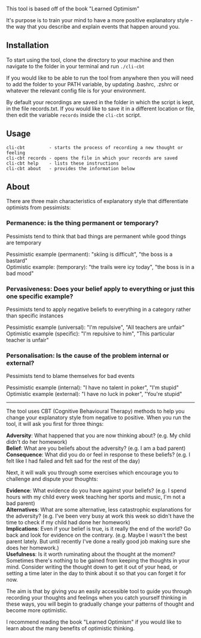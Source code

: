 This tool is based off of the book "Learned Optimism"

It's purpose is to train your mind to have a more positive explanatory style - the way that you describe and explain events that happen around you.

## Installation
To start using the tool, clone the directory to your machine and then navigate to the folder in your terminal and run `./cli-cbt`

If you would like to be able to run the tool from anywhere then you will need to add the folder to your PATH variable, by updating .bashrc, .zshrc or whatever the relevant config file is for your environment.

By default your recordings are saved in the folder in which the script is kept, in the file records.txt. If you would like to save it in a different location or file, then edit the variable `records` inside the `cli-cbt` script.

## Usage
```
cli-cbt         - starts the process of recording a new thought or feeling
cli-cbt records - opens the file in which your records are saved
cli-cbt help    - lists these instructions
cli-cbt about   - provides the information below
```

## About
There are three main characteristics of explanatory style that differentiate optimists from pessimists:  
### Permanence: is the thing permanent or temporary?
Pessimists tend to think that bad things are permanent while good things are temporary

Pessimistic example (permanent): "skiing is difficult", "the boss is a bastard"  
Optimistic example: (temporary): "the trails were icy today", "the boss is in a bad mood"  
### Pervasiveness: Does your belief apply to everything or just this one specific example?
Pessimists tend to apply negative beliefs to everything in a category rather than specific instances

Pessimistic example (universal): "I'm repulsive", "All teachers are unfair"  
Optimistic example (specific): "I'm repulsive to him", "This particular teacher is unfair"
### Personalisation: Is the cause of the problem internal or external?
Pessimists tend to blame themselves for bad events

Pessimistic example (internal): "I have no talent in poker", "I'm stupid"  
Optimistic example (external): "I have no luck in poker", "You're stupid"

---

The tool uses CBT (Cognitive Behavioural Therapy) methods to help you change your explanatory style from negative to positive.
When you run the tool, it will ask you first for three things:

**Adversity**: What happened that you are now thinking about? (e.g. My child didn't do her homework)  
**Belief**: What are you beliefs about the adversity? (e.g. I am a bad parent)  
**Consequence**: What did you do or feel in response to these beliefs? (e.g. I felt like I had failed and felt sad for the rest of the day)

Next, it will walk you through some exercises which encourage you to challenge and dispute your thoughts:

**Evidence**: What evidence do you have against your beliefs? (e.g. I spend hours with my child every week teaching her sports and music, I'm not a bad parent)  
**Alternatives**: What are some alternative, less catastrophic explanations for the adversity? (e.g. I've been very busy at work this week so didn't have the time to check if my child had done her homework)  
**Implications**: Even if your belief is true, is it really the end of the world? Go back and look for evidence on the contrary. (e.g. Maybe I wasn't the best parent lately. But until recently I've done a really good job making sure she does her homework.)  
**Usefulness**: Is it worth ruminating about the thought at the moment? Sometimes there's nothing to be gained from keeping the thoughts in your mind. Consider writing the thought down to get it out of your head, or setting a time later in the day to think about it so that you can forget it for now.

The aim is that by giving you an easily accessible tool to guide you through recording your thoughts and feelings when you catch yourself thinking in these ways, you will begin to gradually change your patterns of thought and become more optimistic. 

I recommend reading the book "Learned Optimism" if you would like to learn about the many benefits of optimistic thinking.
